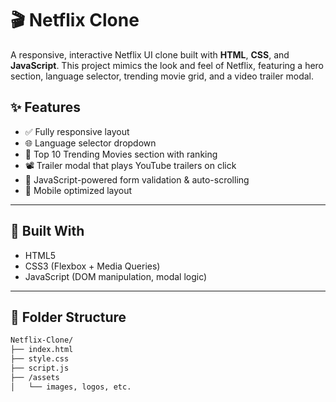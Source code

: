 
# 🎬 Netflix Clone

A responsive, interactive Netflix UI clone built with **HTML**, **CSS**, and **JavaScript**. This project mimics the look and feel of Netflix, featuring a hero section, language selector, trending movie grid, and a video trailer modal.


## ✨ Features

- ✅ Fully responsive layout
- 🌐 Language selector dropdown
- 🎥 Top 10 Trending Movies section with ranking
- 📽️ Trailer modal that plays YouTube trailers on click
- 🧠 JavaScript-powered form validation & auto-scrolling
- 📱 Mobile optimized layout

---

## 🧱 Built With

- HTML5
- CSS3 (Flexbox + Media Queries)
- JavaScript (DOM manipulation, modal logic)

---

## 📂 Folder Structure

```bash
Netflix-Clone/
├── index.html
├── style.css
├── script.js
├── /assets
│   └── images, logos, etc.
